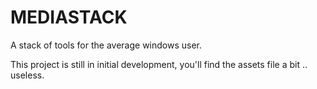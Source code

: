 # MEDIASTACK
A stack of tools for the average windows user.

This project is still in initial development, you'll find the assets file a bit .. useless.
